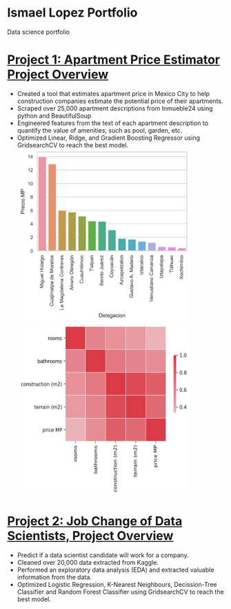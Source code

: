 # Ismael Lopez Portfolio
Data science portfolio
# [**Project 1:** Apartment Price Estimator Project Overview](https://github.com/ismael-lopezb/ds_realestate_proj)
* Created a tool that estimates apartment price in Mexico City to help construction companies estimate the potential price of their apartments.
* Scraped over 25,000 apartment descriptions from Inmueble24 using python and BeautifulSoup
* Engineered features from the text of each apartment description to quantify the value of amenities, such as pool, garden, etc.
* Optimized Linear, Ridge, and Gradient Boosting Regressor using GridsearchCV to reach the best model.
<img src="./images/pricepd.png" width="400" height="400"/> <img src="./images/heatmap.jpg" width="400" height="400"/>
# [**Project 2:** Job Change of Data Scientists, Project Overview](https://github.com/ismael-lopezb/employee_class_project)
* Predict if a data scientist candidate will work for a company.
* Cleaned over 20,000 data extracted from Kaggle.
* Performed an exploratory data analysis (EDA) and extracted valuable information from the data.
* Optimized Logistic Regression, K-Nearest Neighbours, Decission-Tree Classifier and Random Forest Classifier using GridsearchCV to reach the best model.
